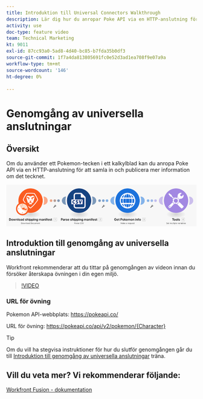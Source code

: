 ```yaml
---
title: Introduktion till Universal Connectors Walkthrough
description: Lär dig hur du anropar Poke API via en HTTP-anslutning för att samla in och publicera information om en Pokemon-karaktär, allt i [!DNL Adobe Workfront Fusion].
activity: use
doc-type: feature video
team: Technical Marketing
kt: 9011
exl-id: 87cc93a0-5ad8-4d40-bc85-b7fda35b0df3
source-git-commit: 1f7a4da813805691fc0e52d3ad1ea708f9e07a9a
workflow-type: tm+mt
source-wordcount: '146'
ht-degree: 0%

---
```


# Genomgång av universella anslutningar

## Översikt

Om du använder ett Pokemon-tecken i ett kalkylblad kan du anropa Poke API via en HTTP-anslutning för att samla in och publicera mer information om det tecknet.

![En bild av Fusion-scenariot](assets/universal-connectors-and-routing-1.png)

## Introduktion till genomgång av universella anslutningar

Workfront rekommenderar att du tittar på genomgången av videon innan du försöker återskapa övningen i din egen miljö.

>[!VIDEO](https://video.tv.adobe.com/v/335270/?quality=12)

### URL för övning

Pokemon API-webbplats: https://pokeapi.co/

URL för övning: https://pokeapi.co/api/v2/pokemon/{Character}

>[!TIP]
>
>Om du vill ha stegvisa instruktioner för hur du slutför genomgången går du till [Introduktion till genomgång av universella anslutningar](https://experienceleague.adobe.com/docs/workfront-learn/tutorials-workfront/fusion/exercises/introduction-to-universal-connectors.html?lang=en) träna.


## Vill du veta mer? Vi rekommenderar följande:

[Workfront Fusion - dokumentation](https://experienceleague.adobe.com/docs/workfront/using/adobe-workfront-fusion/workfront-fusion-2.html?lang=en)
